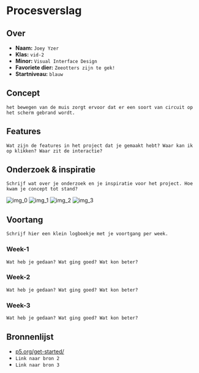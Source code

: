 <!-- Vergeet je niet de comments uit te zetten voordat je begint met typen? 💬 -->

# Procesverslag

## Over
* **Naam:** `Joey Yzer`
* **Klas:** `vid-2`
* **Minor:** `Visual Interface Design`
* **Favoriete dier:** `Zeeotters zijn te gek!`
* **Startniveau:** `blauw `

## Concept

`het bewegen van de muis zorgt ervoor dat er een soort van circuit op het scherm gebrand wordt.`

## Features

`Wat zijn de features in het project dat je gemaakt hebt? Waar kan ik op klikken? Waar zit de interactie?`

## Onderzoek & inspiratie
`Schrijf wat over je onderzoek en je inspiratie voor het project. Hoe kwam je concept tot stand?`

![img_0](https://im.ezgif.com/tmp/ezgif-1-2ea434bd9e69.gif)
![img_1](https://i.pinimg.com/originals/a4/e8/c5/a4e8c57fd90c17efe1b56e7e9d6ed21a.jpg)
![img_2](https://i.pinimg.com/originals/ef/a9/f3/efa9f308c81312f82ef6730db9a5b0e0.jpg)
![img_3](https://previews.123rf.com/images/arturaliev/arturaliev1701/arturaliev170100047/69813480-abstract-circuit-tree-board-technology-modern-background-for-design-vector-illustration.jpg)


## Voortang

`Schrijf hier een klein logboekje met je voortgang per week.`

### Week-1
`Wat heb je gedaan? Wat ging goed? Wat kon beter?`

### Week-2
`Wat heb je gedaan? Wat ging goed? Wat kon beter?`

### Week-3
`Wat heb je gedaan? Wat ging goed? Wat kon beter?`


## Bronnenlijst

*  [p5.org/get-started/](https://p5js.org//get-started/)
* `Link naar bron 2`
* `Link naar bron 3`